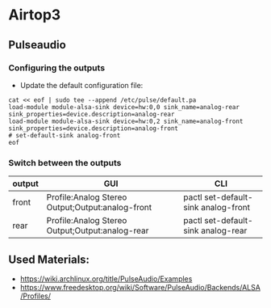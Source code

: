 # Airtop3 

## Pulseaudio

### Configuring the outputs

* Update the default configuration file:
```
cat << eof | sudo tee --append /etc/pulse/default.pa
load-module module-alsa-sink device=hw:0,0 sink_name=analog-rear sink_properties=device.description=analog-rear
load-module module-alsa-sink device=hw:0,2 sink_name=analog-front sink_properties=device.description=analog-front
# set-default-sink analog-front
eof
```

### Switch between the outputs

|output|GUI|CLI|
|---|---|---|
|front|Profile:Analog Stereo Output;Output:analog-front|pactl set-default-sink analog-front|
|rear|Profile:Analog Stereo Output;Output:analog-rear|pactl set-default-sink analog-rear|

## Used Materials:
* https://wiki.archlinux.org/title/PulseAudio/Examples
* https://www.freedesktop.org/wiki/Software/PulseAudio/Backends/ALSA/Profiles/

